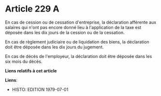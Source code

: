 # Article 229 A

En cas de cession ou de cessation d'entreprise, la déclaration afférente aux salaires qui n'ont pas encore donné lieu à
l'application de la taxe est déposée dans les dix jours de la cession ou de la cessation.

En cas de règlement judiciaire ou de liquidation des biens, la déclaration doit être déposée dans les dix jours du jugement.

En cas de décès de l'employeur, la déclaration doit être déposée dans les six mois du décès.

**Liens relatifs à cet article**

**Liens**:

  - HISTO: EDITION 1979-07-01
